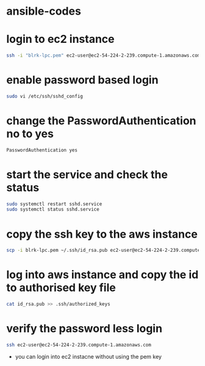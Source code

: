 # ansible-codes

# login to ec2 instance

``` bash
ssh -i "blrk-lpc.pem" ec2-user@ec2-54-224-2-239.compute-1.amazonaws.com
```
# enable password based login

``` bash
sudo vi /etc/ssh/sshd_config
```
# change the PasswordAuthentication no to yes
``` bash
PasswordAuthentication yes
```
# start the service and check the status
``` bash
sudo systemctl restart sshd.service 
sudo systemctl status sshd.service 
```
# copy the ssh key to the aws instance 
``` bash
scp -i blrk-lpc.pem ~/.ssh/id_rsa.pub ec2-user@ec2-54-224-2-239.compute-1.amazonaws.com:~/
```
# log into aws instance and copy the id to authorised key file
``` bash
cat id_rsa.pub >> .ssh/authorized_keys
```
# verify the password less login
``` bash
ssh ec2-user@ec2-54-224-2-239.compute-1.amazonaws.com
```

* you can login into ec2 instacne without using the pem key




